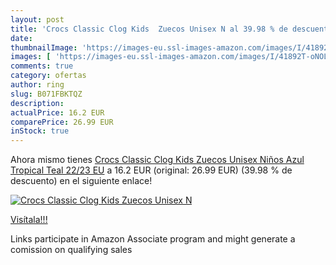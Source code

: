 ```yaml
---
layout: post
title: 'Crocs Classic Clog Kids  Zuecos Unisex N al 39.98 % de descuento'
date: 
thumbnailImage: 'https://images-eu.ssl-images-amazon.com/images/I/41892T-oNOL._SL200_.jpg'
images: [ 'https://images-eu.ssl-images-amazon.com/images/I/41892T-oNOL._SL200_.jpg' ]
comments: true
category: ofertas
author: ring
slug: B071FBKTQZ
description:
actualPrice: 16.2 EUR
comparePrice: 26.99 EUR
inStock: true
---
```


Ahora mismo tienes [Crocs Classic Clog Kids  Zuecos Unisex Niños  Azul  Tropical Teal   22/23 EU](https://www.amazon.es/dp/B071FBKTQZ/?tag=tolees-21) a 16.2 EUR (original: 26.99 EUR) (39.98 %  de descuento) en el siguiente enlace!

[![Crocs Classic Clog Kids  Zuecos Unisex N](https://images-eu.ssl-images-amazon.com/images/I/41892T-oNOL._SL200_.jpg)](https://www.amazon.es/dp/B071FBKTQZ/?tag=tolees-21)

[Visítala!!!](https://www.amazon.es/dp/B071FBKTQZ/?tag=tolees-21)

Links participate in Amazon Associate program and might generate a comission on qualifying sales

